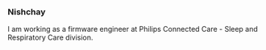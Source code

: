 ### Nishchay
I am working as a firmware engineer at Philips Connected Care - Sleep and Respiratory Care division. 
